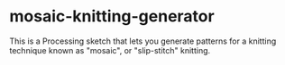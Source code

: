 # mosaic-knitting-generator

This is a Processing sketch that lets you generate patterns for a knitting technique known as "mosaic", or "slip-stitch" knitting.  
